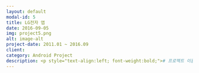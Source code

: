 ```yaml
---
layout: default
modal-id: 5
title: LG전자 앱
date: 2016-09-05
img: project5.png
alt: image-alt
project-date: 2011.01 ~ 2016.09
client: 
category: Android Project
description: <p style="text-align:left; font-weight:bold;"># 프로젝트 이름</p><p style="text-align:left;">LG전자 앱</br><p style="text-align:left; font-weight:bold;"># 프로젝트 요약</p><p style="text-align:left;">LG전자 폰에 탑재되는 기본 안드로이드 앱들을 구현 및 유지 보수하였습니다.</br>LG 런처 메뉴에서 다운로드 되어 있는 앱들을 정렬/숨기기/삭제(에니메이션)을 구현하는 업무를 맡았습니다. LG 런처의 테마 업무도 맡았습니다. 테마를 변경하면 앱/위젯이 Default 아이콘에서, 새로운 테마에 맡게 아이콘 및 이미지가 변경 됩니다.</br>HomeSelect은 LG 런처 이외의 런처들이 설치 되면 유저가 선택하여, 변경 할 수 있게 만드는 앱입니다. 또한 LGSetting의 자동밝기 조정 기능 구현 및 이슈 처리 업무를 맡았었습니다.</br>마지막으로 JIRA에 등록 되어 있는 이슈들을 parsing 하여 유저가 Custom한 페이지로 재구성하여 보여주는 스크립트를 구현 하였습니다.<p style="text-align:left; font-weight:bold;"># 주요 기능</p><p style="text-align:left;">&nbsp;&nbsp;-&nbsp;LGHome Menu 개발</br>&nbsp;&nbsp;&nbsp;&nbsp;Menu의 Sort/Animation/Hiding 기능 구현</br>&nbsp;&nbsp;&nbsp;&nbsp;Drag&Drop Debugging</br>&nbsp;&nbsp;&nbsp;&nbsp;삭제 애니메이션 구현 및 Menu Layout 재정렬</br>&nbsp;&nbsp;-&nbsp;LG Theme 개발</br>&nbsp;&nbsp;&nbsp;&nbsp;Theme Selector 및 테마 변경 기능</br>&nbsp;&nbsp;-&nbsp;HomeSelector App 개발</br>&nbsp;&nbsp;&nbsp;&nbsp;&nbsp;HomeSelector에서 설치된 Home관련 속성 Application분류로 런처 변경</br>&nbsp;&nbsp;-&nbsp;LGSetting의 자동밝기조정 기능 개발</br>&nbsp;&nbsp;&nbsp;&nbsp;디바이스의 밝기 scope을 가져와 선택 된 밝기 수준에 따라 값 계산 후 설정</br>&nbsp;&nbsp;-&nbsp;ORD Manager System 구축</br>&nbsp;&nbsp;&nbsp;&nbsp;JIRA에 등록되어 있는 ORD 정보를 받어와 분류 및 정렬</br>&nbsp;&nbsp;&nbsp;&nbsp;pasing 한 데이터로 새로 구성한 WebPage에 Viewing</br>&nbsp;&nbsp;&nbsp;&nbsp;Page 정보 누락률 0% (Filter 설정), Sorting 기능으로 업무 효율화</br></p><p style="text-align:left; font-weight:bold;"># 기술 스택</p><p style="text-align:left;">Java&nbsp/&nbspXML&nbsp/&nbspAndroid&nbsp/&nbspJavaScript</br>
---
```

